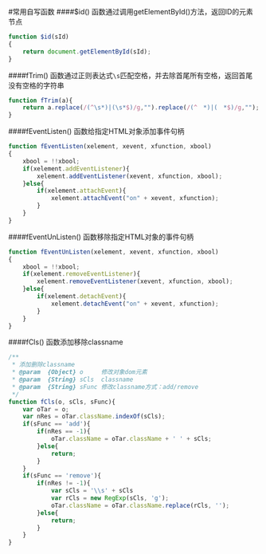 #常用自写函数
####$id()
函数通过调用getElementById()方法，返回ID的元素节点
```js
function $id(sId)
{
	return document.getElementById(sId);
}
```
####fTrim()
函数通过正则表达式`\s`匹配空格，并去除首尾所有空格，返回首尾没有空格的字符串
```js
function fTrim(a){
	return a.replace(/(^\s*)|(\s*$)/g,"").replace(/(^　*)|(　*$)/g,"");
}
```
####fEventListen()
函数给指定HTML对象添加事件句柄
```js
function fEventListen(xelement, xevent, xfunction, xbool)
{
	xbool = !!xbool;
	if(xelement.addEventListener){
		xelement.addEventListener(xevent, xfunction, xbool);
	}else{
		if(xelement.attachEvent){
			xelement.attachEvent("on" + xevent, xfunction);
		}
	}
}
```
####fEventUnListen()
函数移除指定HTML对象的事件句柄
```js
function fEventUnListen(xelement, xevent, xfunction, xbool)
{
	xbool = !!xbool;
	if(xelement.removeEventListener){
		xelement.removeEventListener(xevent, xfunction, xbool);
	}else{
		if(xelement.detachEvent){
			xelement.detachEvent("on" + xevent, xfunction);
		}
	}
}
```
####fCls()
函数添加移除classname
```js
/**
 * 添加删除classname
 * @param  {Object} o     修改对象dom元素
 * @param  {String} sCls  classname
 * @param  {String} sFunc 修改classname方式：add/remove
 */
function fCls(o, sCls, sFunc){
	var oTar = o;
	var nRes = oTar.className.indexOf(sCls);
	if(sFunc == 'add'){
		if(nRes == -1){
			oTar.className = oTar.className + ' ' + sCls;
		}else{
			return;
		}
	}
	if(sFunc == 'remove'){
		if(nRes != -1){
			var sCls = '\\s' + sCls
			var rCls = new RegExp(sCls, 'g');
			oTar.className = oTar.className.replace(rCls, '');
		}else{
			return;
		}
	}
}
```
